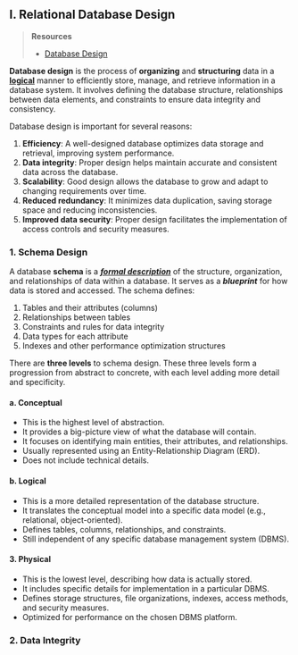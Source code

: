 ## I. Relational Database Design
> **Resources**
> - [Database Design](https://youtu.be/ztHopE5Wnpc?si=KeEEXdZda1TIWcMD&t=2837)

**Database design** is the process of **organizing** and **structuring** data in a <u>**logical**</u> manner to efficiently store, manage, and retrieve information in a database system. It involves defining the database structure, relationships between data elements, and constraints to ensure data integrity and consistency.

Database design is important for several reasons:
1. **Efficiency**: A well-designed database optimizes data storage and retrieval, improving system performance.
2. **Data integrity**: Proper design helps maintain accurate and consistent data across the database.
3. **Scalability**: Good design allows the database to grow and adapt to changing requirements over time.
4. **Reduced redundancy**: It minimizes data duplication, saving storage space and reducing inconsistencies.
5. **Improved data security**: Proper design facilitates the implementation of access controls and security measures.
### 1. Schema Design
A database **schema** is a <u>***formal description***</u> of the structure, organization, and relationships of data within a database. It serves as a ***blueprint*** for how data is stored and accessed. The schema defines:
1. Tables and their attributes (columns)
2. Relationships between tables
3. Constraints and rules for data integrity
4. Data types for each attribute
5. Indexes and other performance optimization structures

There are **three levels** to schema design. These three levels form a progression from abstract to concrete, with each level adding more detail and specificity.
#### a. Conceptual
- This is the highest level of abstraction.
- It provides a big-picture view of what the database will contain.
- It focuses on identifying main entities, their attributes, and relationships.
- Usually represented using an Entity-Relationship Diagram (ERD).
- Does not include technical details.
#### b. Logical
- This is a more detailed representation of the database structure.
- It translates the conceptual model into a specific data model (e.g., relational, object-oriented).
- Defines tables, columns, relationships, and constraints.
- Still independent of any specific database management system (DBMS).
#### 3. Physical
- This is the lowest level, describing how data is actually stored.
- It includes specific details for implementation in a particular DBMS.
- Defines storage structures, file organizations, indexes, access methods, and security measures.
- Optimized for performance on the chosen DBMS platform.
### 2. Data Integrity
